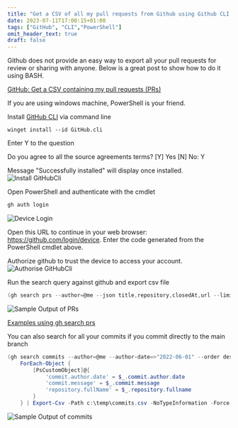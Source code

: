 ```yaml
---
title: "Get a CSV of all my pull requests from Github using Github CLI and PowerShell"
date: 2023-07-11T17:00:15+01:00
tags: ["GitHub", "CLI","PowerShell"]
omit_header_text: true
draft: false
---
```


Github does not provide an easy way to export all your pull requests for review or sharing with anyone. Below is a great post to show how to do it using BASH. 

[GitHub: Get a CSV containing my pull requests (PRs)](https://www.markhneedham.com/blog/2023/06/12/github-list-pull-requests-csv/)

If you are using windows machine, PowerShell is your friend. 

Install [GitHub CLI](https://github.com/cli/cli) via command line

```dos
winget install --id GitHub.cli
```
Enter Y to the question

Do you agree to all the source agreements terms?
[Y] Yes  [N] No: Y

Message "Successfully installed" will display once installed.
 ![Install GitHubCli](../images/github_retrieve_all_PRs_GitHubCli/InstallGithubCLI.png)

Open PowerShell and authenticate with the cmdlet
```powershell
gh auth login
```
![Device Login](../images/github_retrieve_all_PRs_GitHubCli/gh_auth_login.png)

Open this URL to continue in your web browser: https://github.com/login/device. Enter the code generated from the PowerShell cmdlet above.

Authorize github to trust the device to access your account.
![Authorise GitHubCli](../images/github_retrieve_all_PRs_GitHubCli/AuthoriseGithubCLI.png)

Run the search query against github and export csv file

```powershell
(gh search prs --author=@me --json title,repository,closedAt,url --limit 100 | ConvertFrom-Json) | Export-Csv -Path c:\temp\contributions.csv -NoTypeInformation -Force
```
![Sample Output of PRs](../images/github_retrieve_all_PRs_GitHubCli/SampleOutput.png)

[Examples using gh search prs](https://cli.github.com/manual/gh_search_prs)

You can also search for all your commits if you commit directly to the main branch

```powershell
(gh search commits --author=@me --author-date=>"2022-06-01" --order desc --sort author-date --visibility public --json repository,sha,commit  --limit 100 | ConvertFrom-Json) |
    ForEach-Object {
        [PsCustomObject]@{
            'commit.author.date' = $_.commit.author.date
            'commit.message' = $_.commit.message
            'repository.fullName' = $_.repository.fullname
        }
    } | Export-Csv -Path c:\temp\commits.csv -NoTypeInformation -Force 
```

![Sample Output of commits](../images/github_retrieve_all_PRs_GitHubCli/commits_SampleOutput.png)